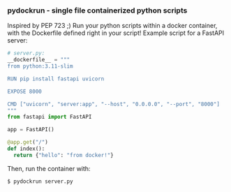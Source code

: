 ### pydockrun - single file containerized python scripts

Inspired by PEP 723 ;)
Run your python scripts within a docker container, with the
Dockerfile defined right in your script!
Example script for a FastAPI server:
```python
# server.py: 
__dockerfile__ = """
from python:3.11-slim

RUN pip install fastapi uvicorn

EXPOSE 8000

CMD ["uvicorn", "server:app", "--host", "0.0.0.0", "--port", "8000"]
"""
from fastapi import FastAPI

app = FastAPI()

@app.get("/")
def index():
  return {"hello": "from docker!"}
```

Then, run the container with:

```
$ pydockrun server.py
```
